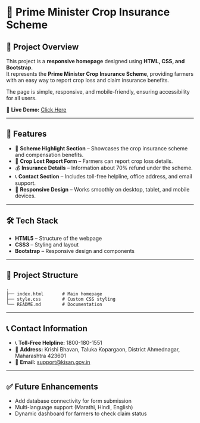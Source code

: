 # 🌾 Prime Minister Crop Insurance Scheme  

## 📌 Project Overview  
This project is a **responsive homepage** designed using **HTML, CSS, and Bootstrap**.  
It represents the **Prime Minister Crop Insurance Scheme**, providing farmers with an easy way to report crop loss and claim insurance benefits.  

The page is simple, responsive, and mobile-friendly, ensuring accessibility for all users.  

🔗 **Live Demo:** [Click Here](https://web-technology-1.netlify.app/)  


---


## 🚀 Features  
- 📢 **Scheme Highlight Section** – Showcases the crop insurance scheme and compensation benefits.  
- 📝 **Crop Lost Report Form** – Farmers can report crop loss details.  
- 💰 **Insurance Details** – Information about 70% refund under the scheme.  
- 📞 **Contact Section** – Includes toll-free helpline, office address, and email support.  
- 📱 **Responsive Design** – Works smoothly on desktop, tablet, and mobile devices.  

---

## 🛠️ Tech Stack  
- **HTML5** – Structure of the webpage  
- **CSS3** – Styling and layout  
- **Bootstrap** – Responsive design and components  

---

## 📂 Project Structure  
```
.
├── index.html       # Main homepage
├── style.css        # Custom CSS styling
└── README.md        # Documentation
```

---

## 📞 Contact Information  
- 📞 **Toll-Free Helpline:** 1800-180-1551  
- 📍 **Address:** Krishi Bhavan, Taluka Kopargaon, District Ahmednagar, Maharashtra 423601  
- 📧 **Email:** support@kisan.gov.in  




---

## ✅ Future Enhancements  
- Add database connectivity for form submission  
- Multi-language support (Marathi, Hindi, English)  
- Dynamic dashboard for farmers to check claim status  
